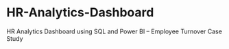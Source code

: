 # HR-Analytics-Dashboard
HR Analytics Dashboard using SQL and Power BI – Employee Turnover Case Study
